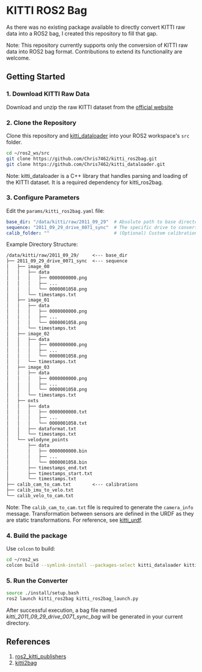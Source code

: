 # KITTI ROS2 Bag
As there was no existing package available to directly convert KITTI raw data into a ROS2 bag, I created this repository to fill that gap.

Note: This repository currently supports only the conversion of KITTI raw data into ROS2 bag format. Contributions to extend its functionality are welcome.

## Getting Started
### 1. Download KITTI Raw Data
Download and unzip the raw KITTI dataset from the [official website](https://www.cvlibs.net/datasets/kitti/raw_data.php)

### 2. Clone the Repository
Clone this repository and [kitti_dataloader](https://github.com/Chris7462/kitti_dataloader.git) into your ROS2 workspace's `src` folder.
```bash
cd ~/ros2_ws/src
git clone https://github.com/Chris7462/kitti_ros2bag.git
git clone https://github.com/Chris7462/kitti_dataloader.git
```
Note: kitti_dataloader is a C++ library that handles parsing and loading of the KITTI dataset. It is a required dependency for kitti_ros2bag.
### 3. Configure Parameters
Edit the `params/kitti_ros2bag.yaml` file:
```yaml
base_dir: "/data/kitti/raw/2011_09_29"  # Absolute path to base directory
sequence: "2011_09_29_drive_0071_sync"  # The specific drive to convert
calib_folder: ""                        # (Optional) Custom calibration folder path
```
Example Directory Structure:
```txt
/data/kitti/raw/2011_09_29/     <--- base_dir
├── 2011_09_29_drive_0071_sync  <--- sequence
│   ├── image_00
│   │   ├── data
│   │   │   ├── 0000000000.png
│   │   │   ├── ...
│   │   │   └── 0000001058.png
│   │   └── timestamps.txt
│   ├── image_01
│   │   ├── data
│   │   │   ├── 0000000000.png
│   │   │   ├── ...
│   │   │   └── 0000001058.png
│   │   └── timestamps.txt
│   ├── image_02
│   │   ├── data
│   │   │   ├── 0000000000.png
│   │   │   ├── ...
│   │   │   └── 0000001058.png
│   │   └── timestamps.txt
│   ├── image_03
│   │   ├── data
│   │   │   ├── 0000000000.png
│   │   │   ├── ...
│   │   │   └── 0000001058.png
│   │   └── timestamps.txt
│   ├── oxts
│   │   ├── data
│   │   │   ├── 0000000000.txt
│   │   │   ├── ...
│   │   │   └── 0000001058.txt
│   │   ├── dataformat.txt
│   │   └── timestamps.txt
│   └── velodyne_points
│       ├── data
│       │   ├── 0000000000.bin
│       │   ├── ...
│       │   └── 0000001058.bin
│       ├── timestamps_end.txt
│       ├── timestamps_start.txt
│       └── timestamps.txt
├── calib_cam_to_cam.txt        <--- calibrations
├── calib_imu_to_velo.txt
└── calib_velo_to_cam.txt
```
Note: The `calib_cam_to_cam.txt` file is required to generate the `camera_info` message. Transformation between sensors are defined in the URDF as they are static transformations. For reference, see [kitti_urdf](https://github.com/Chris7462/kitti_urdf).
### 4. Build the package
Use `colcon` to build:
```bash
cd ~/ros2_ws
colcon build --symlink-install --packages-select kitti_dataloader kitti_ros2bag
```
### 5. Run the Converter
```bash
source ./install/setup.bash
ros2 launch kitti_ros2bag kitti_ros2bag_launch.py
```
After successful execution, a bag file named *kitti_2011_09_29_drive_0071_sync_bag* will be generated in your current directory.

## References
1. [ros2_kitti_publishers](https://github.com/umtclskn/ros2_kitti_publishers)
2. [kitti2bag](https://github.com/tomas789/kitti2bag)
